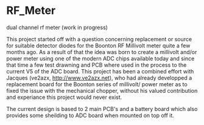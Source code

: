 # RF_Meter
dual channel rf meter (work in progress)

This project started off with a question concerning replacement or source for
suitable detector diodes for the Boonton RF Millivolt meter quite a few months ago.
As a result of that the idea was born to create a millivolt and/or power meter
using one of the modern ADC chips available today and since that time a few test
drawning and PCB where used in the process to the current V5 of the ADC board.
This project has been a combined effort with Jacques (ve2azx, http://www.ve2azx.net),
who had already developped a replacement board for the Boonton series of millivolt/
power meter as to fixed the issue with the mechanical chopper, without his valued
contribution and experiance this project would never exist.

The current design is based to 2 main PCB's and a battery board which also provides
some sheilding to ADC board when mounted on top off it.
